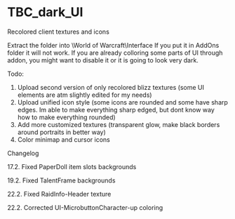 # TBC_dark_UI
Recolored client textures and icons

Extract the folder into \World of Warcraft\Interface
If you put it in AddOns folder it will not work. If you are already colloring some
parts of UI through addon, you might want to disable it or it is going to look very dark.


Todo:
1. Upload second version of only recolored blizz textures (some UI elements are atm slightly edited for my needs)
2. Upload unified icon style (some icons are rounded and some have sharp edges. Im able to make everything sharp edged, but dont know way how to make everything rounded)
3. Add more customized textures (transparent glow, make black borders around portraits in better way)
4. Color minimap and cursor icons

Changelog

17.2. Fixed PaperDoll item slots backgrounds

19.2. Fixed TalentFrame backgrounds

22.2. Fixed RaidInfo-Header texture

22.2. Corrected UI-MicrobuttonCharacter-up coloring

